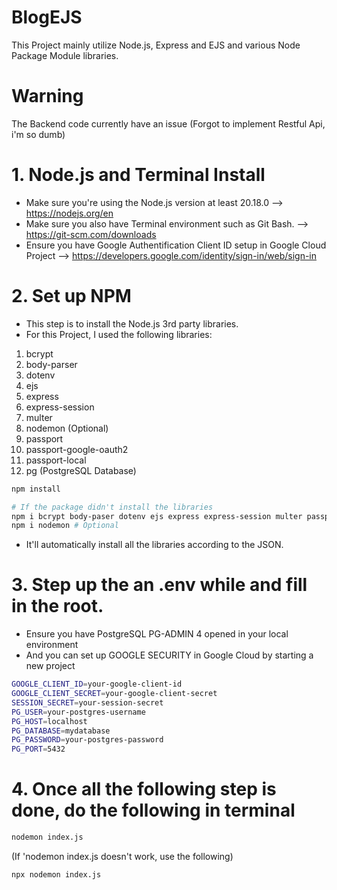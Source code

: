# BlogEJS
This Project mainly utilize Node.js, Express and EJS and various Node Package Module libraries.

# Warning
The Backend code currently have an issue (Forgot to implement Restful Api, i'm so dumb) 

# 1. Node.js and Terminal Install
- Make sure you're using the Node.js version at least 20.18.0
--> https://nodejs.org/en
- Make sure you also have Terminal environment such as Git Bash.
--> https://git-scm.com/downloads
- Ensure you have Google Authentification Client ID setup in Google Cloud Project
--> https://developers.google.com/identity/sign-in/web/sign-in

# 2. Set up NPM
- This step is to install the Node.js 3rd party libraries.
- For this Project, I used the following libraries:
1. bcrypt
2. body-parser
3. dotenv 
4. ejs
5. express
6. express-session
7. multer
8. nodemon (Optional)
9. passport
10. passport-google-oauth2
11. passport-local
12. pg (PostgreSQL Database)

```bash
npm install 
```

```bash
# If the package didn't install the libraries
npm i bcrypt body-paser dotenv ejs express express-session multer passport passport-google-oauth2 passport-local pg
npm i nodemon # Optional
```

- It'll automatically install all the libraries according to the JSON.


# 3. Step up the an .env while and fill in the root.
- Ensure you have PostgreSQL PG-ADMIN 4 opened in your local environment
- And you can set up GOOGLE SECURITY in Google Cloud by starting a new project
```bash
GOOGLE_CLIENT_ID=your-google-client-id
GOOGLE_CLIENT_SECRET=your-google-client-secret
SESSION_SECRET=your-session-secret
PG_USER=your-postgres-username
PG_HOST=localhost
PG_DATABASE=mydatabase
PG_PASSWORD=your-postgres-password
PG_PORT=5432
```


# 4. Once all the following step is done, do the following in terminal
```bash
nodemon index.js
```
(If 'nodemon index.js doesn't work, use the following)

```bash
npx nodemon index.js
```
